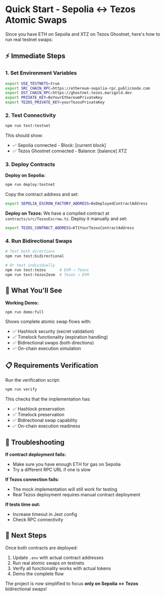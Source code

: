 # Quick Start - Sepolia ↔ Tezos Atomic Swaps

Since you have ETH on Sepolia and XTZ on Tezos Ghostnet, here's how to run real testnet swaps:

## ⚡ Immediate Steps

### 1. Set Environment Variables
```bash
export USE_TESTNETS=true
export SRC_CHAIN_RPC=https://ethereum-sepolia-rpc.publicnode.com  
export DST_CHAIN_RPC=https://ghostnet.tezos.marigold.dev
export PRIVATE_KEY=0xYourEthereumPrivateKey
export TEZOS_PRIVATE_KEY=yourTezosPrivateKey
```

### 2. Test Connectivity  
```bash
npm run test:testnet
```
This should show:
- ✅ Sepolia connected - Block: [current block]
- ✅ Tezos Ghostnet connected - Balance: [balance] XTZ

### 3. Deploy Contracts

**Deploy on Sepolia:**
```bash
npm run deploy:testnet
```
Copy the contract address and set:
```bash
export SEPOLIA_ESCROW_FACTORY_ADDRESS=0xDeployedContractAddress
```

**Deploy on Tezos:**
We have a compiled contract at `contracts/src/TezosEscrow.tz`. Deploy it manually and set:
```bash
export TEZOS_CONTRACT_ADDRESS=KT1YourTezosContractAddress
```

### 4. Run Bidirectional Swaps
```bash
# Test both directions
npm run test:bidirectional

# Or test individually  
npm run test:tezos      # EVM → Tezos
npm run test:tezos2evm  # Tezos → EVM
```

## 🎯 What You'll See

**Working Demo:**
```bash
npm run demo:full
```
Shows complete atomic swap flows with:
- ✅ Hashlock security (secret validation)
- ✅ Timelock functionality (expiration handling)  
- ✅ Bidirectional swaps (both directions)
- ✅ On-chain execution simulation

## 📋 Requirements Verification

Run the verification script:
```bash
npm run verify
```

This checks that the implementation has:
- ✅ Hashlock preservation 
- ✅ Timelock preservation
- ✅ Bidirectional swap capability
- ✅ On-chain execution readiness

## 🔧 Troubleshooting

**If contract deployment fails:**
- Make sure you have enough ETH for gas on Sepolia
- Try a different RPC URL if one is slow

**If Tezos connection fails:**
- The mock implementation will still work for testing
- Real Tezos deployment requires manual contract deployment

**If tests time out:**
- Increase timeout in Jest config
- Check RPC connectivity

## 🚀 Next Steps

Once both contracts are deployed:
1. Update `.env` with actual contract addresses
2. Run real atomic swaps on testnets 
3. Verify all functionality works with actual tokens
4. Demo the complete flow

The project is now simplified to focus **only on Sepolia ↔ Tezos** bidirectional swaps!